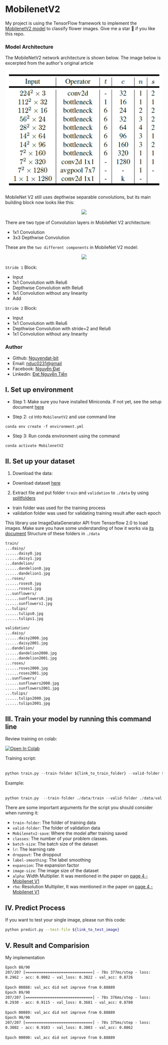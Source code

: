 # MobilenetV2
My project is using the TensorFlow framework to implement the [MobilenetV2 model](https://arxiv.org/abs/1801.04381v4) to classify flower images. Give me a star :star2: if you like this repo.

### Model Architecture
The MobileNetV2 network architecture is shown below. The image below is excerpted from the author's original article
<p align = "center"> 
<img src = "image\mobilenetv2_architecture.jpg">
</p>

MobileNet V2 still uses depthwise separable convolutions, but its main building block now looks like this:
<p align = "center"><image src = "image\ResidualBlock.png"> </p>

There are two type of Convolution layers in MobileNet V2 architecture:
- 1x1 Convolution
- 3x3 Depthwise Convolution

These are the `two different components` in MobileNet V2 model:
<p align = "center"><image src = "image\MobileNetV2-6-uses-a-3-3-convolution-for-the-depth-wise-phase-of-the-convolution-and.png"></p>

`Stride 1` Block:
- Input
- 1x1 Convolution with Relu6
- Depthwise Convolution with Relu6
- 1x1 Convolution without any linearity
- Add

`Stride 2` Block:
- Input
- 1x1 Convolution with Relu6
- Depthwise Convolution with stride=2 and Relu6
- 1x1 Convolution without any linearity

### Author
<ul>
    <li>Github: <a href = "https://github.com/Nguyendat-bit">Nguyendat-bit</a> </li>
    <li>Email: <a href = "nduc0231@gmai.com">nduc0231@gmail</a></li>
    <li>Facebook: <a href = "https://www.facebook.com/dat.ng48/">Nguyễn Đạt</a></li>
    <li>Linkedin: <a href = "https://www.linkedin.com/in/nguyendat4801">Đạt Nguyễn Tiến</a></li>
</ul>

## I.  Set up environment
- Step 1: Make sure you have installed Miniconda. If not yet, see the setup document <a href="https://docs.conda.io/en/latest/miniconda.html">here</a>


- Step 2: `cd` into `MobilenetV2` and use command line
```
conda env create -f environment.yml
```

- Step 3: Run conda environment using the command

```
conda activate MobilenetV2
``` 

## II.  Set up your dataset

<!-- - Guide user how to download your data and set the data pipeline  -->
1. Download the data:
- Download dataset [here](http://download.tensorflow.org/example_images/flower_photos.tgz)
2. Extract file and put folder ```train``` and ```validation``` to ```./data``` by using [splitfolders](https://pypi.org/project/split-folders/)
- train folder was used for the training process
- validation folder was used for validating training result after each epoch

This library use ImageDataGenerator API from Tensorflow 2.0 to load images. Make sure you have some understanding of how it works via [its document](https://keras.io/api/preprocessing/image/)
Structure of these folders in ```./data```

```
train/
...daisy/
......daisy0.jpg
......daisy1.jpg
...dandelion/
......dandelion0.jpg
......dandelion1.jpg
...roses/
......roses0.jpg
......roses1.jpg
...sunflowers/
......sunflowers0.jpg
......sunflowers1.jpg
...tulips/
......tulips0.jpg
......tulips1.jpg
```

```
validation/
...daisy/
......daisy2000.jpg
......daisy2001.jpg
...dandelion/
......dandelion2000.jpg
......dandelion2001.jpg
...roses/
......roses2000.jpg
......roses2001.jpg
...sunflowers/
......sunflowers2000.jpg
......sunflowers2001.jpg
...tulips/
......tulips2000.jpg
......tulips2001.jpg
```

## III. Train your model by running this command line

Review training on colab:

[![Open In Colab](https://colab.research.google.com/assets/colab-badge.svg)](https://colab.research.google.com/drive/1JioKrr2GkUIAFWXvPSdoSOeqfp9Sl8hs?usp=sharing)


Training script:


```python

python train.py --train-folder ${link_to_train_folder} --valid-folder ${link_to_valid_folder} --classes ${num_classes} --epochs ${epochs}

```


Example:

```python

python train.py  --train-folder ./data/train --valid-folder ./data/val --classes 5 --epochs 100 

``` 

There are some important arguments for the script you should consider when running it:

- `train-folder`: The folder of training data
- `valid-folder`: The folder of validation data
- `Mobilenetv2-save`: Where the model after training saved
- `classes`: The number of your problem classes.
- `batch-size`: The batch size of the dataset
- `lr`: The learning rate
- `droppout`: The droppout 
- `label-smoothing`: The label smoothing
- `expansion`: The expansion factor
- `image-size`: The image size of the dataset
- `alpha`: Width Multiplier. It was mentioned in the paper on [page 4 - Mobilenet V1](https://arxiv.org/pdf/1704.04861.pdf)
- `rho`: Resolution Multiplier, It was mentioned in the paper on [page 4 - Mobilenet V1](https://arxiv.org/pdf/1704.04861.pdf)
## IV. Predict Process
If you want to test your single image, please run this code:
```bash
python predict.py --test-file ${link_to_test_image}
```


## V. Result and Comparision


My implementation
```
Epoch 88/90
207/207 [==============================] - 78s 377ms/step - loss: 0.2962 - acc: 0.9082 - val_loss: 0.3822 - val_acc: 0.8726

Epoch 00088: val_acc did not improve from 0.88889
Epoch 89/90
207/207 [==============================] - 78s 376ms/step - loss: 0.2930 - acc: 0.9115 - val_loss: 0.3681 - val_acc: 0.8780

Epoch 00089: val_acc did not improve from 0.88889
Epoch 90/90
207/207 [==============================] - 78s 375ms/step - loss: 0.3002 - acc: 0.9103 - val_loss: 0.3803 - val_acc: 0.8862

Epoch 00090: val_acc did not improve from 0.88889
```

<!-- **FIXME**


## VI. Feedback
If you meet any issues when using this library, please let us know via the issues submission tab.



